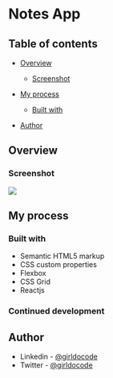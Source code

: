 # Notes App

## Table of contents

- [Overview](#overview)

  - [Screenshot](#screenshot)

- [My process](#my-process)
  - [Built with](#built-with)
- [Author](#author)

## Overview

### Screenshot

![](../Notes-App-React/src/assets/Screenshot%202024-02-10%20at%2016-33-21%20Kuromi%20Notes.png)

## My process

### Built with

- Semantic HTML5 markup
- CSS custom properties
- Flexbox
- CSS Grid
- Reactjs

### Continued development

## Author

- Linkedin - [@girldocode](https://www.linkedin.com/in/dev-sadia/)
- Twitter - [@girldocode](https://www.twitter.com/girldocode)
